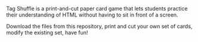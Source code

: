 Tag Shuffle is a print-and-cut paper card game that lets students practice their understanding of HTML without having to sit in front of a screen.

Download the files from this repository, print and cut your own set of cards, modify the existing set, have fun!
